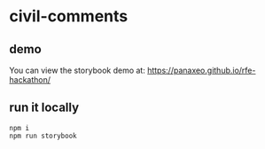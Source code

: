 # civil-comments

## demo

You can view the storybook demo at:
https://panaxeo.github.io/rfe-hackathon/

## run it locally

```
npm i
npm run storybook
```
